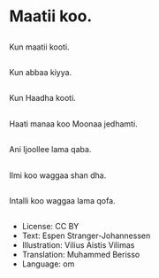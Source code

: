 # Maatii koo.

##
Kun maatii kooti.

##
Kun abbaa kiyya.

##
Kun Haadha kooti.

##
Haati manaa koo Moonaa jedhamti.

##
Ani Ijoollee lama qaba.

##
Ilmi koo waggaa shan dha.

##
Intalli koo waggaa lama qofa.

##
* License: CC BY
* Text: Espen Stranger-Johannessen
* Illustration: Vilius Aistis Vilimas
* Translation: Muhammed Berisso
* Language: om
